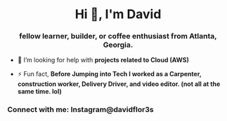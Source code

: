 <h1 align="center">Hi 👋, I'm David</h1>
<h3 align="center">fellow learner, builder, or coffee enthusiast from Atlanta, Georgia.</h3>

- 🤝 I’m looking for help with **projects related to Cloud (AWS)**

- ⚡ Fun fact, **Before Jumping into Tech I worked as a Carpenter, construction worker, Delivery Driver, and video editor. (not all at the same time. lol)**

<h3 align="left">Connect with me: Instagram@davidflor3s </h3>
<p align="left">
</p>
